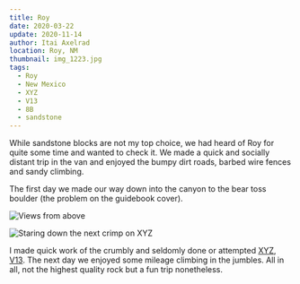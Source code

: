 ```yaml
---
title: Roy
date: 2020-03-22
update: 2020-11-14
author: Itai Axelrad
location: Roy, NM
thumbnail: img_1223.jpg
tags:
  - Roy
  - New Mexico
  - XYZ
  - V13
  - 8B
  - sandstone
---
```

While sandstone blocks are not my top choice, we had heard of Roy for quite some time and wanted to check it. We made a quick and socially distant trip in the van and enjoyed the bumpy dirt roads, barbed wire fences and sandy climbing.

The first day we made our way down into the canyon to the bear toss boulder (the problem on the guidebook cover).

![Views from above](uploads/img_1223.jpg)

![Staring down the next crimp on XYZ](uploads/img_2335.jpg)

I made quick work of the crumbly and seldomly done or attempted [XYZ, V13](https://www.youtube.com/watch?v=9g0uIdfNimw). The next day we enjoyed some mileage climbing in the jumbles. All in all, not the highest quality rock but a fun trip nonetheless.
